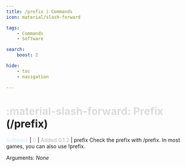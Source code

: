 ```yaml
---
title: /prefix | Commands
icon: material/slash-forward

tags:
    - Commands
    - Software

search:
    boost: 2

hide:
    - toc
    - navigation

---
```

# <p style="color: rgb(220,220,220); display: inline;">:material-slash-forward: Prefix</p> (/prefix)
<div style="display:inline;">
<p style="color: #C6EDFB; display: inline;">Software</p> | <p style="color: rgb(220,220,220); display: inline;">0</p> | <p style="color: rgb(180,180,180); display: inline;"> Added 0.1.2</p> | prefix
</div>
Check the prefix with /prefix. In most games, you can also use !prefix.

Arguments: _None_

<!-- ## See Also -->
<!-- * [:fontawesome-solid-ranking-star: /rank](/Commands/specifics/rank/) -->
<!-- * [Setting a custom prefix](/404.html) -->